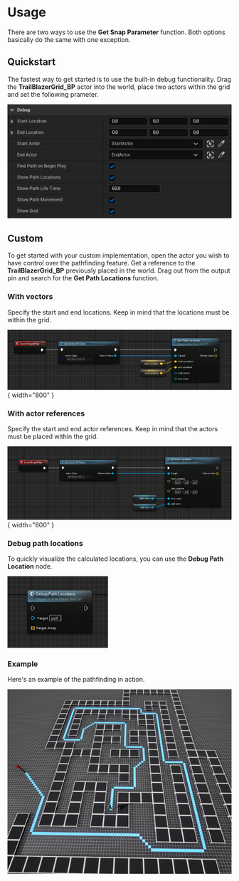 # Usage

There are two ways to use the **Get Snap Parameter** function. Both options basically do the same with one exception.

## Quickstart

The fastest way to get started is to use the built-in debug functionality. Drag the **TrailBlazerGrid_BP** actor into the world, place two actors within the grid and set the following prameter.

![Quickstart](./images/trail-blazer/quickstart.PNG)

## Custom

To get started with your custom implementation, open the actor you wish to have control over the pathfinding feature. Get a reference to the **TrailBlazerGrid_BP** previously placed in the world. Drag out from the output pin and search for the **Get Path Locations** function.

### With vectors

Specify the start and end locations. Keep in mind that the locations must be within the grid.

![Get Path Locations](./images/trail-blazer/custom-setup-1.PNG){ width="800" }

### With actor references

Specify the start and end actor references. Keep in mind that the actors must be placed within the grid.

![Get Path Locations](./images/trail-blazer/custom-setup-2.PNG){ width="800" }

### Debug path locations

To quickly visualize the calculated locations, you can use the **Debug Path Location** node.

![Get Path Locations](./images/trail-blazer/debug-path-locations.PNG)

### Example

Here's an example of the pathfinding in action.

![Get Path Locations](./images/trail-blazer/example.PNG)
